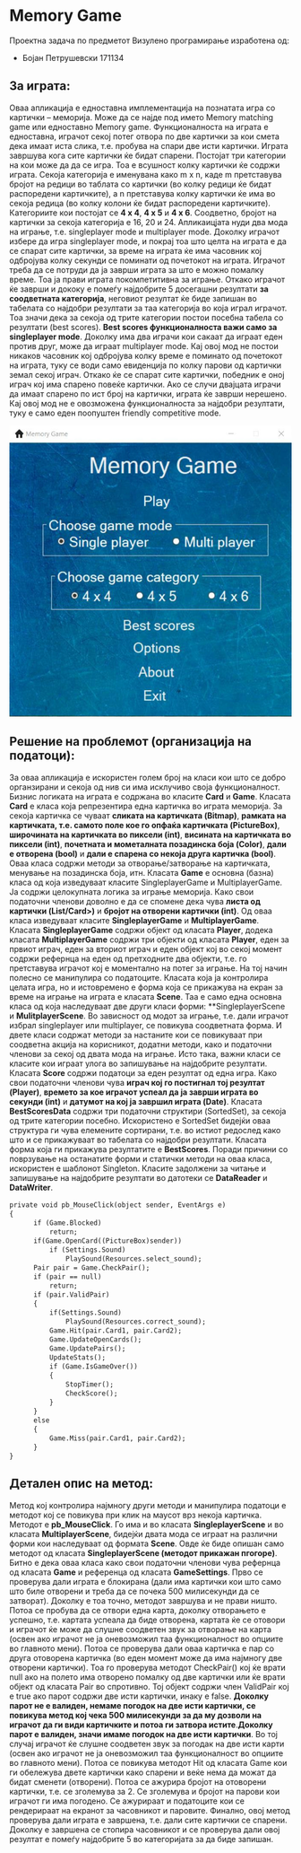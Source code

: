 # Memory Game

Проектна задача по предметот Визулено програмирање изработена од:
- Бојан Петрушевски 171134

## За играта:
Оваа апликација е едноставна имплементација на познатата игра со картички – меморија. Може да се најде под името Memory matching game или едноставно Memory game. Функционалноста на играта е едноставна, играчот секој потег отвора по две картички за кои смета дека имаат иста слика, т.е. пробува на спари две исти картички. Играта завршува кога сите картички ќе бидат спарени. Постојат три категории на кои може да да се игра. Тоа е всушност колку картички ќе содржи играта. Секоја категорија е именувана како m x n, каде m претставува бројот на редици во таблата со картички (во колку редици ќе бидат распоредени картичките), а n претставува колку картички ќе има во секоја редица (во колку колони ќе бидат распоредени картичките). Категориите кои постојат се **4 x 4**, **4 x 5** и **4 x 6**. Соодветно, бројот на картички за секоја категорија е 16, 20 и 24. Апликаицјата нуди два мода на играње, т.е. singleplayer mode и multiplayer mode. Доколку играчот избере да игра singleplayer mode, и покрај тоа што целта на играта е да се спарат сите картички, за време на играта ќе има часовник кој одбројува колку секунди се поминати од почетокот на играта. Играчот треба да се потруди да ја заврши играта за што е можно помалку време. Тоа ја прави играта покомпетитивна за играње. Откако играчот ќе заврши и дококу е помеѓу најдобрите 5 досегашни резултати **за соодветната категорија**, неговиот резултат ќе биде запишан во табелата со најдобри резултати за таа категорија во која играл играчот. Тоа значи дека за секоја од трите категории постои посебна табела со резултати (best scores). **Best scores функционалноста важи само за singleplayer mode**. Доколку има два играчи кои сакаат да играат еден против друг, може да играат multiplayer mode. Кај овој мод не постои никаков часовник кој одбројува колку време е поминато од почетокот на играта, туку се води само евиденција по колку парови од картички земал секој играч. Откако ќе се спарат сите картички, победник е оној играч кој има спарено повеќе картички. Ако се случи двајцата играчи да имаат спарено по ист број на картички, играта ќе заврши нерешено. Кај овој мод не е овозможена функционалноста за најдобри резултати, туку е само еден поопуштен 
friendly competitive mode. 

![Alt text](MemoryGame/screenshots/mainmenu_sc.jpg?raw=true "Title")

## Решение на проблемот (организација на податоци):
За оваа апликација е искористен голем број на класи кои што се добро органзирани и секоја од нив си има исклучиво своја функционалност. Бизнис логиката на играта е содржана во класите **Card** и **Game**. Класата **Card** е класа која репрезентира една картичка во играта меморија. За секоја картичка се чуваат **сликата на картичката (Bitmap)**, **рамката на картичката, т.е. самото поле кое го опфаќа картичката (PictureBox)**, **широчината на картичката во пиксели (int)**, **висината на картичката во пиксели (int)**, **почетната и мометалната позадинска боја (Color)**, **дали е отворена (bool)** и **дали е спарена со некоја друга картичка (bool)**. Оваа класа содржи методи за отворање/затворање на картичката, менување на позадинска боја, итн. Класата **Game** е основна (базна) класа од која изведуваат класите SingleplayerGame и MultiplayerGame. Ја содржи целокупната логика за играње меморија. Како свои податочни членови доволно е да се спомене дека чува **листа од картички (List/Card>)** и **бројот на отворени картички (int)**. Од оваа класа изведуваат класите **SingleplayerGame** и **MultiplayerGame**. Класата **SingleplayerGame** содржи објект од класата **Player**, додека класата **MultiplayerGame** содржи три објекти од класата **Player**, еден за првиот играч, еден за вториот играч и еден објект кој во секој момент содржи рефернца на еден од претходните два објекти, т.е. го претставува играчот кој е моментално на потег за играње. На тој начин полесно се манипулира со податоците. Класата која ја контролира целата игра, но и истовремено е форма која се прикажува на екран за време на играње на играта е класата **Scene**. Таа е само една основна класа од која наследуваат две други класи форми: **SingleplayerScene и **MulitplayerScene**. Во зависност од модот за играње, т.е. дали играчот избрал singleplayer или multiplayer, се повикува соодветната форма. И двете класи содржат методи за настаните кои се повикуваат при соодветна акција на корисникот, додатни методи, како и податочни членови за секој од двата мода на играње. Исто така, важни класи се класите кои играат улога во запишување на најдобрите резултати. Класата **Score** содржи податоци за еден резултат од една игра. Како свои податочни членови чува **играч кој го постигнал тој резултат (Player)**, **времето за кое играчот успеал да ја заврши играта во секунди (int)** и **датумот на кој ја завршил играта (Date)**. Класата **BestScoresData** содржи три податочни структири (SortedSet<Score>), за секоја од трите категории посебно. Искористено е SortedSet<Score> бидејќи оваа структура ги чува елемените сортирани, т.е. во истиот редослед како што и се прикажуваат во табелата со најдобри резултати. Класата форма која ги прикажува резултатите е **BestScores**. Поради причини со поврзување на останатите форми и статички методи на оваа класа, искористен е шаблонот Singleton. Класите задолжени за читање и запишување на најдобрите резултати во датотеки се **DataReader** и **DataWriter**.
  
```
private void pb_MouseClick(object sender, EventArgs e)
{
      if (Game.Blocked)
          return;
      if(Game.OpenCard((PictureBox)sender))
          if (Settings.Sound)
              PlaySound(Resources.select_sound);
      Pair pair = Game.CheckPair();
      if (pair == null)
          return;
      if (pair.ValidPair)
      {
          if(Settings.Sound)
              PlaySound(Resources.correct_sound);
          Game.Hit(pair.Card1, pair.Card2);
          Game.UpdateOpenCards();
          Game.UpdatePairs();
          UpdateStats();
          if (Game.IsGameOver())
          {
              StopTimer();
              CheckScore();
          }
      }
      else
      {
          Game.Miss(pair.Card1, pair.Card2);
      }
}
```
## Детален опис на метод:
Метод кој контролира најмногу други методи и манипулира податоци е методот кој се повикува при клик на маусот врз некоја картичка. Методот е **pb_MouseClick**. Го има и во класата **SingleplayerScene** и во класата **MultiplayerScene**, бидејќи двата мода се играат на различни форми кои наследуваат од формата **Scene**. Овде ќе биде опишан само методот од класата **SingleplayerScene (методот прикажан пгогоре)**. Битно е дека оваа класа како свои податочни членови чува рефернца од класата **Game** и референца од класата **GameSettings**. Прво се проверува дали играта е блокирана (дали има картички кои што само што биле отворени и треба да се почека 500 милисекунди да се затворат). Доколку е тоа точно, методот завршува и не прави ништо. Потоа се пробува да се отвори една карта, доколку отворањето е успешно, т.е. картата успеала да биде отворена, картата ќе се отовори и играчот ќе може да слушне соодветен звук за отворање на карта (освен ако играчот не ја оневозможил таа функционалност во опциите во главното мени). Потоа се проверува дали оваа картичка е пар со друга отоворена картичка (во еден момент може да има најмногу две отворени картички). Тоа го проверува методот CheckPair() кој ќе врати null ако на полето има отворено помалку од две картички или ќе врати објект од класата Pair во спротивно. Тој објект содржи член ValidPair кој е true ако парот содржи две исти картички, инаку е false. **Доколку парот не е валиден, немаме погодок на две исти картички, се повикува метод кој чека 500 милисекунди за да му дозволи на играчот да ги види картичките и потоа ги затвора истите**.**Доколку парот е валиден, значи имаме погодок на две исти картички**. Во тој случај играчот ќе слушне соодветен звук за погодак на две исти карти (освен ако играчот не ја оневозможил таа функционалност во опциите во главното мени). Потоа се повикува методот Hit од класата Game кои ги обележува двете картички како спарени и веќе нема да можат да бидат сменети (отворени). Потоа се ажурира бројот на отоворени картички, т.е. се зголемува за 2. Се зголемува и бројот на парови кои играчот ги има погодено. Се ажурираат и податоците кои се рендерираат на екранот за часовникот и паровите. Финално, овој метод проверува дали играта е завршена, т.е. дали сите картички се спарени. Доколку е завршена се стопира часовникот и се проверува дали овој резултат е помеѓу најдобрите 5 во категоријата за да биде запишан.
